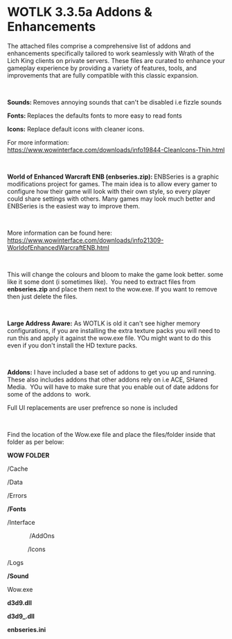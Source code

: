 <h1>WOTLK 3.3.5a Addons &amp; Enhancements</h1>
<p dir="auto">The attached files comprise a comprehensive list of addons and enhancements specifically tailored to work seamlessly with Wrath of the Lich King clients on private servers. These files are curated to enhance your gameplay experience by providing a variety of features, tools, and improvements that are fully compatible with this classic expansion.</p>
<p dir="auto">&nbsp;</p>
<p dir="auto"><strong>Sounds: </strong>Removes annoying sounds that can't be disabled i.e fizzle sounds</p>
<p dir="auto"><strong>Fonts: </strong>Replaces the defaults fonts to more easy to read fonts</p>
<p dir="auto"><strong>Icons:</strong> Replace default icons with cleaner icons.</p>
<p dir="auto">For more information: <a href="https://www.wowinterface.com/downloads/info19844-CleanIcons-Thin.html" rel="nofollow">https://www.wowinterface.com/downloads/info19844-CleanIcons-Thin.html</a></p>
<p dir="auto">&nbsp;</p>
<p dir="auto"><strong>World of Enhanced Warcraft ENB (enbseries.zip): </strong>ENBSeries is a graphic modifications project for games. The main idea is to allow every gamer to configure how their game will look with their own style, so every player could share settings with others. Many games may look much better and ENBSeries is the easiest way to improve them.</p>
<p dir="auto">&nbsp;</p>
<p dir="auto">More information can be found here: <a href="https://www.wowinterface.com/downloads/info21309-WorldofEnhancedWarcraftENB.html" rel="nofollow">https://www.wowinterface.com/downloads/info21309-WorldofEnhancedWarcraftENB.html</a></p>
<p dir="auto">&nbsp;</p>
<p dir="auto">This will change the colours and bloom to make the game look better. some like it some dont (i sometimes like).&nbsp; You need to extract files from <strong>enbseries.zip </strong>and place them next to the wow.exe. If you want to remove then just delete the files.</p>
<p dir="auto">&nbsp;</p>
<p dir="auto"><strong>Large Address Aware:</strong> As WOTLK is old it can't see higher memory configurations, if you are installing the extra texture packs you will need to run this and apply it against the wow.exe file. YOu might want to do this even if you don't install the HD texture packs.&nbsp;</p>
<p dir="auto">&nbsp;</p>
<p dir="auto"><strong>Addons:</strong> I have included a base set of addons to get you up and running. These also includes addons that other addons rely on i.e ACE, SHared Media.&nbsp; YOu will have to make sure that you enable out of date addons for some of the addons to&nbsp; work.</p>
<p dir="auto">Full UI replacements are user prefrence so none is included</p>
<p dir="auto">&nbsp;</p>
<p dir="auto">Find the location of the Wow.exe file and place the files/folder inside that folder as per below:</p>
<p dir="auto"><strong>WOW FOLDER</strong></p>
<p dir="auto">/Cache</p>
<p dir="auto">/Data</p>
<p dir="auto">/Errors</p>
<p dir="auto"><strong>/Fonts</strong>&nbsp;</p>
<p dir="auto">/Interface</p>
<p dir="auto">&nbsp; &nbsp; &nbsp; &nbsp; &nbsp; &nbsp; &nbsp;/AddOns</p>
<p dir="auto">&nbsp; &nbsp; &nbsp; &nbsp; &nbsp; &nbsp; /Icons</p>
<p dir="auto">/Logs&nbsp;</p>
<p dir="auto"><strong>/Sound</strong>&nbsp;</p>
<p dir="auto">Wow.exe&nbsp;</p>
<p dir="auto"><strong>d3d9.dll</strong>&nbsp;</p>
<p dir="auto"><strong>d3d9_.dll</strong>&nbsp;</p>
<p dir="auto"><strong>enbseries.ini</strong></p>
